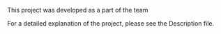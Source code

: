This project was developed as a part of the team

For a detailed explanation of the project, please see the Description file.  
